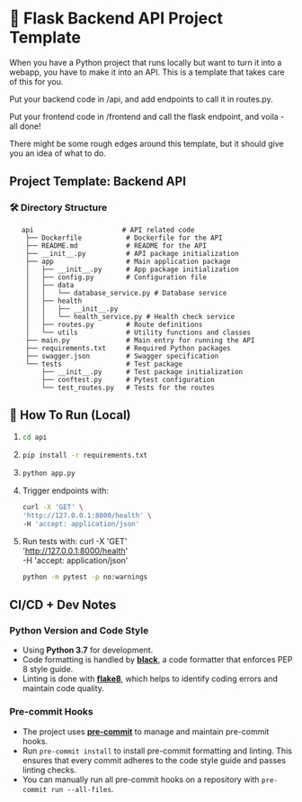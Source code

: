 # 🚀  Flask Backend API Project Template

When you have a Python project that runs locally but want to turn it into a webapp, you have to make it into an API. This is a template that takes care of this for you.

Put your backend code in /api, and add endpoints to call it in routes.py.

Put your frontend code in /frontend and call the flask endpoint, and voila - all done!

There might be some rough edges around this template, but it should give you an idea of what to do.


## Project Template: Backend API

### 🛠️ Directory Structure

```
   api                      # API related code
    ├── Dockerfile           # Dockerfile for the API
    ├── README.md            # README for the API
    ├── __init__.py          # API package initialization
    ├── app                  # Main application package
    │   ├── __init__.py      # App package initialization
    │   ├── config.py        # Configuration file
    │   ├── data
    │   │   └── database_service.py # Database service
    │   ├── health
    │   │   ├── __init__.py
    │   │   └── health_service.py # Health check service
    │   ├── routes.py        # Route definitions
    │   └── utils            # Utility functions and classes
    ├── main.py              # Main entry for running the API
    ├── requirements.txt     # Required Python packages
    ├── swagger.json         # Swagger specification
    └── tests                # Test package
        ├── __init__.py      # Test package initialization
        ├── conftest.py      # Pytest configuration
        └── test_routes.py   # Tests for the routes
```

## 🧭 How To Run (Local)

1. ```sh
   cd api
   ```

2. ```sh
   pip install -r requirements.txt
   ```

3. ```sh
   python app.py
   ```

4. Trigger endpoints with:
   ```sh
   curl -X 'GET' \
   'http://127.0.0.1:8000/health' \
   -H 'accept: application/json'
   ```

5. Run tests with:   curl -X 'GET' \
   'http://127.0.0.1:8000/health' \
   -H 'accept: application/json'
   ```sh
   python -m pytest -p no:warnings
   ```

## CI/CD + Dev Notes

### Python Version and Code Style
- Using **Python 3.7** for development.
- Code formatting is handled by [**black**](https://black.readthedocs.io/en/stable/), a code formatter that enforces PEP 8 style guide.
- Linting is done with [**flake8**](https://flake8.pycqa.org/en/latest/), which helps to identify coding errors and maintain code quality.

### Pre-commit Hooks
- The project uses [**pre-commit**](https://pre-commit.com/) to manage and maintain pre-commit hooks.
- Run `pre-commit install` to install pre-commit formatting and linting. This ensures that every commit adheres to the code style guide and passes linting checks.
- You can manually run all pre-commit hooks on a repository with `pre-commit run --all-files`.
